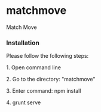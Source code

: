 # matchmove
Match Move

<h3>Installation</h3>

Please follow the following steps:

<p>1. Open command line</p>
<p>2. Go to the directory: "matchmove"</p>
<p>3. Enter command: npm install</p>
<p>4. grunt serve</p>

